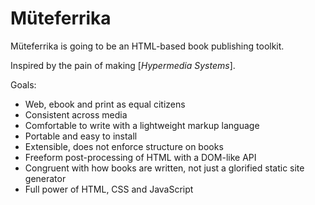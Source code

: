# Müteferrika

Müteferrika is going to be an HTML-based book publishing toolkit.

Inspired by the pain of making [<cite>Hypermedia Systems</cite>].

Goals:

- Web, ebook and print as equal citizens
- Consistent across media
- Comfortable to write with a lightweight markup language
- Portable and easy to install
- Extensible, does not enforce structure on books
- Freeform post-processing of HTML with a DOM-like API
- Congruent with how books are written, not just a glorified static site
  generator
- Full power of HTML, CSS and JavaScript

[Hypermedia Systems]: https://hypermedia.systems
